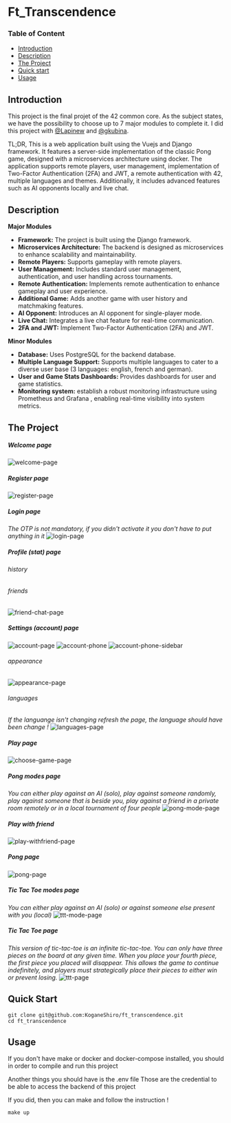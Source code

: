 # Ft_Transcendence

### Table of Content
- [Introduction](#introduction)
- [Description](#description)
- [The Project](#the-project)
- [Quick start](#quick-start)
- [Usage](#usage)


## Introduction
This project is the final projet of the 42 common core. As the subject states, we have the possibility to choose up to 7 major modules to complete it.
I did this project with [@Lapinew](https://github.com/Lapinew) and [@gkubina](https://github.com/gkubina).

TL;DR, This is a web application built using the Vuejs and Django framework. It features a server-side implementation of the classic Pong game, designed with a microservices architecture using docker. The application supports remote players, user management, implementation of Two-Factor Authentication (2FA) and JWT, a remote authentication with 42, multiple languages and themes.
Additionally, it includes advanced features such as AI opponents locally and live chat.

## Description
**Major Modules**
- **Framework:** The project is built using the Django framework.
- **Microservices Architecture:** The backend is designed as microservices to enhance scalability and maintainability.
- **Remote Players:** Supports gameplay with remote players.
- **User Management:** Includes standard user management, authentication, and user handling across tournaments.
- **Remote Authentication:** Implements remote authentication to enhance gameplay and user experience.
- **Additional Game:** Adds another game with user history and matchmaking features.
- **AI Opponent:** Introduces an AI opponent for single-player mode.
- **Live Chat:** Integrates a live chat feature for real-time communication.
- **2FA and JWT:** Implement Two-Factor Authentication (2FA) and JWT.

**Minor Modules**
- **Database:** Uses PostgreSQL for the backend database.
- **Multiple Language Support:** Supports multiple languages to cater to a diverse user base (3 languages: english, french and german).
- **User and Game Stats Dashboards:** Provides dashboards for user and game statistics.
- **Monitoring system:** establish a robust monitoring infrastructure using Prometheus and Grafana , enabling real-time visibility into system metrics.

## The Project
##### Welcome page
![welcome-page](./readme/welcome-page.png)
##### Register page
![register-page](./readme/register-page.png)
##### Login page
*The OTP is not mandatory, if you didn't activate it you don't have to put anything in it*
![login-page](./readme/login-page.png)
##### Profile (stat) page

###### history

###### friends
![friend-chat-page](./readme/friends.png)
##### Settings (account) page
![account-page](./readme/account.png)
![account-phone](./readme/settings-phone.png)
![account-phone-sidebar](./readme/settings-phone-sidebar.png)
###### appearance
![appearance-page](./readme/appearance.png)
###### languages
*If the languange isn't changing refresh the page, the language should have been change !*
![languages-page](./readme/languages.png)
##### Play page
![choose-game-page](./readme/choose-game.png)
##### Pong modes page
*You can either play against an AI (solo), play against someone randomly, play against someone that is beside you, play against a friend in a private room remotely or in a local tournament of four people*
![pong-mode-page](./readme/pong-mode.png)
##### Play with friend
![play-withfriend-page](./readme/play-withfriend.png)
##### Pong page
![pong-page](./readme/pong.png)
##### Tic Tac Toe modes page
*You can either play against an AI (solo) or against someone else present with you (local)*
![ttt-mode-page](./readme/ttt-mode.png)
##### Tic Tac Toe page
*This version of tic-tac-toe is an infinite tic-tac-toe. You can only have three pieces on the board at any given time. When you place your fourth piece, the first piece you placed will disappear. This allows the game to continue indefinitely, and players must strategically place their pieces to either win or prevent losing.*
![ttt-page](./readme/ttt.png)


<!-- video walkthrough of the website -->

## Quick Start
```
git clone git@github.com:KoganeShiro/ft_transcendence.git
cd ft_transcendence
```

## Usage
If you don't have make or docker and docker-compose installed, you should in order to compile and run this project

Another things you should have is the .env file
Those are the credential to be able to access the backend of this project

If you did, then you can make and follow the instruction !

```
make up
```
